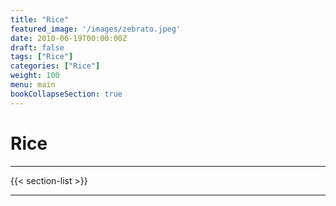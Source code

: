 ```yaml
---
title: "Rice"
featured_image: '/images/zebrato.jpeg'
date: 2010-06-19T00:00:00Z
draft: false
tags: ["Rice"]
categories: ["Rice"]
weight: 100
menu: main
bookCollapseSection: true
---
```

# Rice

---

{{< section-list >}}

---
